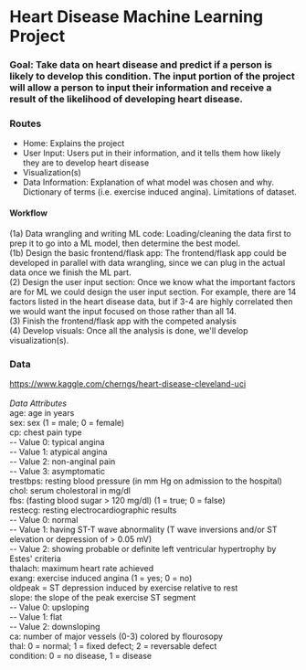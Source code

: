 # Heart Disease Machine Learning Project

### Goal: Take data on heart disease and predict if a person is likely to develop this condition. The input portion of the project will allow a person to input their information and receive a result of the likelihood of developing heart disease.

### Routes 
- Home: Explains the project
- User Input: Users put in their information, and it tells them how likely they are to develop heart disease
- Visualization(s)
- Data Information: Explanation of what model was chosen and why. Dictionary of terms (i.e. exercise induced angina). Limitations of dataset. 

#### Workflow
(1a) Data wrangling and writing ML code: Loading/cleaning the data first to prep it to go into a ML model, then determine the best model. <br>
(1b) Design the basic frontend/flask app: The frontend/flask app could be developed in parallel with data wrangling, since we can plug in the actual data once we finish the ML part. <br>
(2) Design the user input section: Once we know what the important factors are for ML we could design the user input section. For example, there are 14 factors listed in the heart disease data, but if 3-4 are highly correlated then we would want the input focused on those rather than all 14.  <br>
(3) Finish the frontend/flask app with the competed analysis <br>
(4) Develop visuals: Once all the analysis is done, we'll develop visualization(s). <br>

### Data
https://www.kaggle.com/cherngs/heart-disease-cleveland-uci
 <br> <br>
<i>Data Attributes  </i><br>
age: age in years <br>
sex: sex (1 = male; 0 = female) <br>
cp: chest pain type <br>
-- Value 0: typical angina <br>
-- Value 1: atypical angina <br>
-- Value 2: non-anginal pain <br>
-- Value 3: asymptomatic <br>
trestbps: resting blood pressure (in mm Hg on admission to the hospital) <br>
chol: serum cholestoral in mg/dl <br>
fbs: (fasting blood sugar > 120 mg/dl) (1 = true; 0 = false) <br>
restecg: resting electrocardiographic results <br>
-- Value 0: normal <br>
-- Value 1: having ST-T wave abnormality (T wave inversions and/or ST elevation or depression of > 0.05 mV) <br>
-- Value 2: showing probable or definite left ventricular hypertrophy by Estes' criteria <br>
thalach: maximum heart rate achieved <br>
exang: exercise induced angina (1 = yes; 0 = no) <br>
oldpeak = ST depression induced by exercise relative to rest <br>
slope: the slope of the peak exercise ST segment <br>
-- Value 0: upsloping <br>
-- Value 1: flat <br>
-- Value 2: downsloping <br>
ca: number of major vessels (0-3) colored by flourosopy <br>
thal: 0 = normal; 1 = fixed defect; 2 = reversable defect <br>
condition: 0 = no disease, 1 = disease <br>
